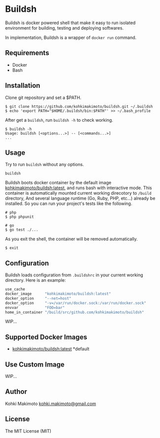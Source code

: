 # Buildsh

Buildsh is docker powered shell that make it easy to run isolated environment for building, testing and deploying softwares.

In implementation, Buildsh is a wrapper of `docker run` command.

## Requirements

* Docker
* Bash

## Installation

Clone git repository and set a $PATH.

```
$ git clone https://github.com/kohkimakimoto/buildsh.git ~/.buildsh
$ echo 'export PATH="$HOME/.buildsh/bin:$PATH"' >> ~/.bash_profile
```

After get a `buildsh`, run `buildsh -h` to check working.

```
$ buildsh -h
Usage: buildsh [<options...>] -- [<commands...>]
...
```

## Usage

Try to run `buildsh` without any options.

```
buildsh
```

Buildsh boots docker container by the default image [kohkimakimoto/buildsh:latest](https://hub.docker.com/r/kohkimakimoto/buildsh/), and runs bash with interactive mode.
This container is automatically mounted current working direcotory to `/build` directory,
And several language runtime (Go, Ruby, PHP, etc...) already be installed. 
So you can run your project's tests like the following.

```
# php
$ php phpunit

# go
$ go test ./...
```

As you exit the shell, the container will be removed automatically.

```
$ exit
```

## Configuration

Buildsh loads configuration from `.buildshrc` in your current working directory. 
Here is an example:

```sh
use_cache
docker_image      "kohkimakimoto/buildsh:latest"
docker_option     "--net=host"
docker_option     "-v=/var/run/docker.sock:/var/run/docker.sock"
envvar            "FOO=bar"
home_in_container "/build/src/github.com/kohkimakimoto/buildsh"
```

WIP...

## Supported Docker Images

* [kohkimakimoto/buildsh:latest](https://hub.docker.com/r/kohkimakimoto/buildsh/) *default

## Use Custom Image

WIP...

## Author

Kohki Makimoto <kohki.makimoto@gmail.com>

## License

The MIT License (MIT)
